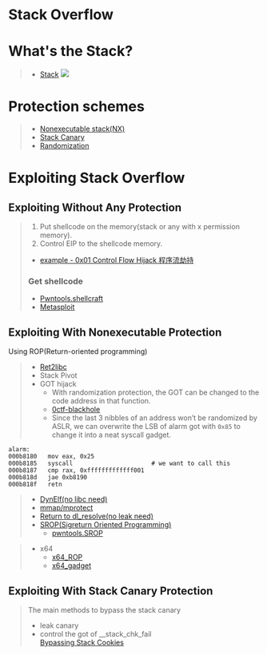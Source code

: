 Stack Overflow
=
# What's the Stack?
> * [Stack](https://en.wikipedia.org/wiki/Stack_(abstract_data_type))
![](https://timgsa.baidu.com/timg?image&quality=80&size=b9999_10000&sec=1523505359799&di=87abd9e8831938abe04836ae15d0c8a8&imgtype=0&src=http%3A%2F%2Fimages0.cnblogs.com%2Fblog2015%2F688670%2F201507%2F271950018913915.png)
# Protection schemes
> * [Nonexecutable stack(NX)](https://en.wikipedia.org/wiki/NX_bit)
> * [Stack Canary](https://en.wikipedia.org/wiki/Stack_buffer_overflow#Stack_canaries)
> * [Randomization](https://en.wikipedia.org/wiki/Stack_buffer_overflow#Randomization)

# Exploiting Stack Overflow
## Exploiting Without Any Protection
> 1. Put shellcode on the memory(stack or any with x permission memory).<br>
> 2. Control EIP to the shellcode memory.<br>
> * [example - 0x01 Control Flow Hijack 程序流劫持](https://www.tuicool.com/articles/ZruA7bZ)
> ### Get shellcode
> * [Pwntools.shellcraft](http://pwntools.readthedocs.io/en/stable/shellcraft.html)
> * [Metasploit](https://www.offensive-security.com/metasploit-unleashed/msfvenom/)

## Exploiting With Nonexecutable Protection
Using ROP(Return-oriented programming)
> * [Ret2libc](https://www.tuicool.com/articles/ZruA7bZ)<br>
> * Stack Pivot<br>
> * GOT hijack<br>
>   * With randomization protection, the GOT can be changed to the code address in that function.<br> 
>   * [0ctf-blackhole](https://kileak.github.io/ctf/2018/0ctf-qual-blackhole/)<br>
>   * Since the last 3 nibbles of an address won’t be randomized by ASLR, we can overwrite the LSB of alarm got with `0x85` to change it into a neat syscall gadget.<br>
```code
alarm:
000b8180   mov eax, 0x25
000b8185   syscall                      # we want to call this
000b8187   cmp rax, 0xfffffffffffff001
000b818d   jae 0xb8190
000b818f   retn
```
> * [DynElf(no libc need)](http://docs.pwntools.com/en/stable/dynelf.html?highlight=DynElf)<br>
> * [mmap/mprotect](https://www.tuicool.com/articles/IfYZri3)<br>
> * [Return to dl_resolve(no leak need)](http://rk700.github.io/2015/08/09/return-to-dl-resolve)<br>
> * [SROP(Sigreturn Oriented Programming)](https://blog.csdn.net/zsj2102/article/details/78561112)<br>
>   * [pwntools.SROP](http://docs.pwntools.com/en/stable/rop/srop.html?highlight=SROP)<br>

> * x64
>   * [x64_ROP](https://www.tuicool.com/articles/ZzI7FrI)<br>
>   * [x64_gadget](https://www.tuicool.com/articles/IfYZri3)

## Exploiting With Stack Canary Protection
> The main methods to bypass the stack canary
> * leak canary
> * control the got of __stack_chk_fail<br>
> [Bypassing Stack Cookies](https://www.corelan.be/index.php/2009/09/21/exploit-writing-tutorial-part-6-bypassing-stack-cookies-safeseh-hw-dep-and-aslr/)
